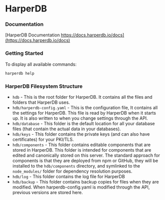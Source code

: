 # HarperDB

### Documentation

[HarperDB Documentation https://docs.harperdb.io/docs](https://docs.harperdb.io/docs) 

### Getting Started

To display all available commands:

```bash
harperdb help
```

### HarperDB Filesystem Structure

- `hdb` - This is the root folder for HarperDB. It contains all the files and folders that HarperDB uses.
- `hdb/harperdb-config.yaml` - This is the configuration file, It contains all the settings for HarperDB. This file is read by HarperDB when it starts up. It is also written to when you change settings through the API.
- `hdb/database` - This folder is the default location for all your database files (that contain the actual data in your databases).
- `hdb/keys` - This folder contains the private keys (and can also have certificates) for your PKI/TLS.
- `hdb/components` - This folder contains editable components that are stored in HarperDB. This folder is intended for components that are edited and canonically stored on this server. The standard approach for components is that they are deployed from npm or GitHub, they will be installed to the `hdb/components` directory, and symlinked to the `node_modules/` folder for dependency resolution purposes.
- `hdb/log` - This folder contains the log file for HarperDB
- `hdb/backup` - This folder contains backup copies for files when they are modified. When harperdb-config.yaml is modified through the API, previous versions are stored here.